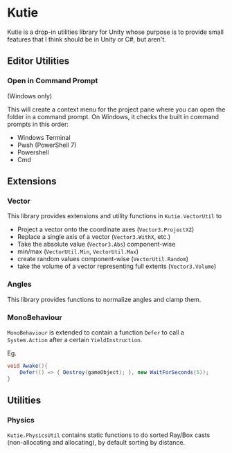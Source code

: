# Kutie

Kutie is a drop-in utilities library for Unity whose purpose is to provide small features that I think
should be in Unity or C#, but aren't.

## Editor Utilities

### Open in Command Prompt

(Windows only)

This will create a context menu for the project pane where you can open the folder in a command prompt. On Windows, it checks the built in command prompts in this order:

- Windows Terminal
- Pwsh (PowerShell 7)
- Powershell
- Cmd

## Extensions

### Vector

This library provides extensions and utility functions in `Kutie.VectorUtil` to

- Project a vector onto the coordinate axes (`Vector3.ProjectXZ`)
- Replace a single axis of a vector (`Vector3.WithX`, etc.)
- Take the absolute value (`Vector3.Abs`) component-wise
- min/max (`VectorUtil.Min`, `VectorUtil.Max`)
- create random values component-wise (`VectorUtil.Random`)
- take the volume of a vector representing full extents (`Vector3.Volume`)

### Angles

This library provides functions to normalize angles and clamp them.

### MonoBehaviour

`MonoBehaviour` is extended to contain a function `Defer` to call a `System.Action` after a certain `YieldInstruction`.

Eg.

```c#
void Awake(){
	Defer(() => { Destroy(gameObject); }, new WaitForSeconds(5));
}
```

## Utilities

### Physics

`Kutie.PhysicsUtil` contains static functions to do sorted Ray/Box casts (non-allocating and allocating), by default sorting by distance.
